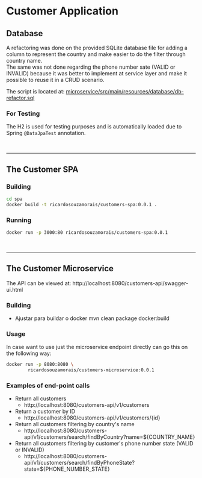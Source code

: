 # Customer Application

## Database

A refactoring was done on the provided SQLite database file for adding a column to represent the country and make easier to do the filter through country name.<br/>
The same was not done regarding the phone number sate (VALID or INVALID) because it was better to implement at service layer and make it possible to reuse it in a CRUD scenario.

The script is located at: [microservice/src/main/resources/database/db-refactor.sql](microservice/src/main/resources/database/db-refactor.sql)

### For Testing

The H2 is used for testing purposes and is automatically loaded due to Spring `@DataJpaTest` annotation.

<br/><hr/>

## The Customer SPA

### Building

```bash
cd spa
docker build -t ricardosouzamorais/customers-spa:0.0.1 .
```

### Running

```bash
docker run -p 3000:80 ricardosouzamorais/customers-spa:0.0.1
```

<br/><hr/>

## The Customer Microservice
The API can be viewed at: http://localhost:8080/customers-api/swagger-ui.html

### Building

*  Ajustar para buildar o docker
mvn clean package docker:build

### Usage

In case want to use just the microservice endpoint directly can go this on the following way:

```bash
docker run -p 8080:8080 \
		ricardosouzamorais/customers-microservice:0.0.1
```

### Examples of end-point calls
*  Return all customers
   *  http://localhost:8080/customers-api/v1/customers
*  Return a customer by ID
   *  http://localhost:8080/customers-api/v1/customers/{id}
*  Return all customers filtering by country's name
   *  http://localhost:8080/customers-api/v1/customers/search/findByCountry?name=${COUNTRY_NAME}
*  Return all customers filtering by customer's phone number state (VALID or INVALID)
   *  http://localhost:8080/customers-api/v1/customers/search/findByPhoneState?state=${PHONE_NUMBER_STATE}
